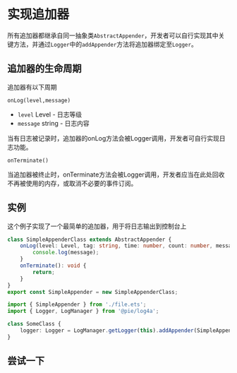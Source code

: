 # 实现追加器

所有追加器都继承自同一抽象类`AbstractAppender`，开发者可以自行实现其中关键方法，并通过`Logger`中的`addAppender`方法将追加器绑定至`Logger`。

## 追加器的生命周期

追加器有以下周期

`onLog(level,message)`

- `level` Level - 日志等级
- `message` string - 日志内容

当有日志被记录时，追加器的onLog方法会被Logger调用，开发者可自行实现日志功能。

`onTerminate()`

当追加器被终止时，onTerminate方法会被Logger调用，开发者应当在此处回收不再被使用的内存，或取消不必要的事件订阅。

## 实例

这个例子实现了一个最简单的追加器，用于将日志输出到控制台上

```ts
class SimpleAppenderClass extends AbstractAppender {
    onLog(level: Level, tag: string, time: number, count: number, message: string): void {
        console.log(message);
    }
    onTerminate(): void {
        return;
    }
}
export const SimpleAppender = new SimpleAppenderClass;
```

```ts
import { SimpleAppender } from './file.ets';
import { Logger, LogManager } from '@pie/log4a';

class SomeClass {
    logger: Logger = LogManager.getLogger(this).addAppender(SimpleAppender);
}
```

## 尝试一下

<script setup>
import {defineAsyncComponent} from 'vue';
import {inBrowser} from 'vitepress';

const DemoEditor = inBrowser ? defineAsyncComponent(()=>import('../components/DemoEditor.vue')):()=>null;
</script>

<DemoEditor code="class SimpleAppenderClass extends AbstractAppender {
    onLog(level, tag, time, count, message) {
        console.log(message);
    }
    onTerminate() {
        return;
    }
}
const SimpleAppender = new SimpleAppenderClass;
class SomeClass {
    logger = LogManager.getLogger(this).addAppender(SimpleAppender);
    hello(){
        this.logger.info('Hello, World!')
    }
}
const someClassInstance = new SomeClass;
someClassInstance.hello();" />